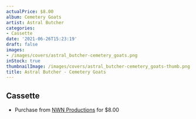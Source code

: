 ```yaml
---
actualPrice: $8.00
album: Cemetery Goats
artist: Astral Butcher
categories:
- Cassette
date: '2021-06-26T15:23:19'
draft: false
images:
- /images/covers/astral_butcher-cemetery_goats.png
inStock: true
thumbnailImage: /images/covers/astral_butcher-cemetery_goats-thumb.png
title: Astral Butcher - Cemetery Goats
---
```


## Cassette
* Purchase from [NWN Productions](http://shop.nwnprod.com/index.php?route=product/product&path=73&product_id=10215&sort=pd.name&order=ASC) for $8.00
